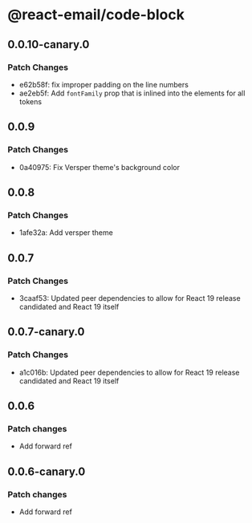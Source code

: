 # @react-email/code-block

## 0.0.10-canary.0

### Patch Changes

- e62b58f: fix improper padding on the line numbers
- ae2eb5f: Add `fontFamily` prop that is inlined into the elements for all tokens

## 0.0.9

### Patch Changes

- 0a40975: Fix Versper theme's background color

## 0.0.8

### Patch Changes

- 1afe32a: Add versper theme

## 0.0.7

### Patch Changes

- 3caaf53: Updated peer dependencies to allow for React 19 release candidated and React 19 itself

## 0.0.7-canary.0

### Patch Changes

- a1c016b: Updated peer dependencies to allow for React 19 release candidated and React 19 itself

## 0.0.6

### Patch changes

- Add forward ref

## 0.0.6-canary.0

### Patch changes

- Add forward ref

